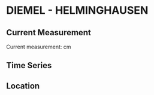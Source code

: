 # DIEMEL - HELMINGHAUSEN

## Current Measurement

Current measurement: <Value topic="rivers/pegel-online/DIEMEL/HELMINGHAUSEN/measurementValue"/> cm

## Time Series

<TimeSeries topic="rivers/pegel-online/DIEMEL/HELMINGHAUSEN/measurementValue" period="week" />

## Location

<WorldMap>
  <Marker lat="51.381475229426265" lon="8.730780201102268" labelTopic="rivers/pegel-online/DIEMEL/HELMINGHAUSEN" />
</WorldMap>
